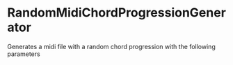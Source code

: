 # RandomMidiChordProgressionGenerator
Generates a midi file with a random chord progression with the following parameters
